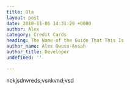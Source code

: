 ```yaml
---
title: Ola
layout: post
date: 2018-11-06 14:31:29 +0000
author: Alex
category: Credit Cards
heading: The Name of the Guide That This Is
author_name: Alex Owusu-Ansah
author_title: Developer
undefined: ''

---
```

nckjsdnvreds;vsnkvnd;vsd